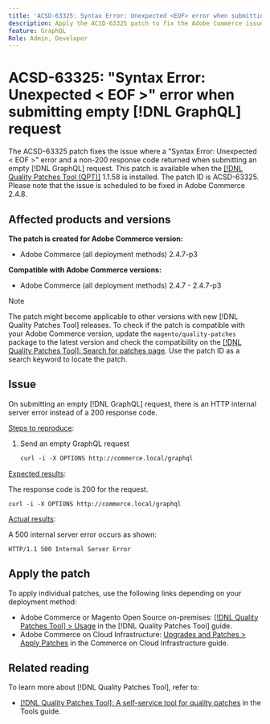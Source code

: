 ```yaml
---
title: 'ACSD-63325: Syntax Error: Unexpected <EOF> error when submitting empty [!DNL GraphQL] request'
description: Apply the ACSD-63325 patch to fix the Adobe Commerce issue where a syntax error occurs when submitting an empty [!DNL GraphQL] request.
feature: GraphQL
Role: Admin, Developer 
---
```


# ACSD-63325: "Syntax Error: Unexpected < EOF >" error when submitting empty [!DNL GraphQL] request

The ACSD-63325 patch fixes the issue where a "Syntax Error: Unexpected < EOF >" error and a non-200 response code returned when submitting an empty [!DNL GraphQL] request. This patch is available when the [[!DNL Quality Patches Tool (QPT)]](/help/tools/quality-patches-tool/quality-patches-tool-to-self-serve-quality-patches.md) 1.1.58 is installed. The patch ID is ACSD-63325. Please note that the issue is scheduled to be fixed in Adobe Commerce 2.4.8.

## Affected products and versions

**The patch is created for Adobe Commerce version:**

* Adobe Commerce (all deployment methods) 2.4.7-p3

**Compatible with Adobe Commerce versions:**

* Adobe Commerce (all deployment methods) 2.4.7 - 2.4.7-p3

>[!NOTE]
>
>The patch might become applicable to other versions with new [!DNL Quality Patches Tool] releases. To check if the patch is compatible with your Adobe Commerce version, update the `magento/quality-patches` package to the latest version and check the compatibility on the [[!DNL Quality Patches Tool]: Search for patches page](https://experienceleague.adobe.com/tools/commerce-quality-patches/index.html). Use the patch ID as a search keyword to locate the patch.

## Issue

On submitting an empty [!DNL GraphQL] request, there is an HTTP internal server error instead of a 200 response code. 

<u>Steps to reproduce</u>:

1. Send an empty GraphQL request

    ```graphql
    curl -i -X OPTIONS http://commerce.local/graphql
    ```

<u>Expected results</u>:

The response code is 200 for the request.

```
curl -i -X OPTIONS http://commerce.local/graphql
```

<u>Actual results</u>:

A 500 internal server error occurs as shown:

```
HTTP/1.1 500 Internal Server Error
```

## Apply the patch

To apply individual patches, use the following links depending on your deployment method:

* Adobe Commerce or Magento Open Source on-premises: [[!DNL Quality Patches Tool] > Usage](/help/tools/quality-patches-tool/usage.md) in the [!DNL Quality Patches Tool] guide.
* Adobe Commerce on Cloud Infrastructure: [Upgrades and Patches > Apply Patches](https://experienceleague.adobe.com/en/docs/commerce-cloud-service/user-guide/develop/upgrade/apply-patches) in the Commerce on Cloud Infrastructure guide.

## Related reading

To learn more about [!DNL Quality Patches Tool], refer to:

* [[!DNL Quality Patches Tool]: A self-service tool for quality patches](/help/tools/quality-patches-tool/quality-patches-tool-to-self-serve-quality-patches.md) in the Tools guide.
